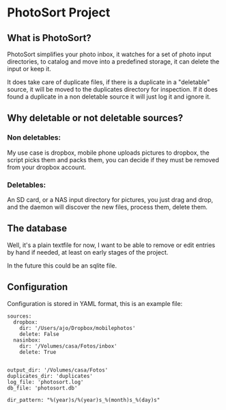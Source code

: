 # PhotoSort Project

## What is PhotoSort?

PhotoSort simplifies your photo inbox, it watches for a set of photo
input directories, to catalog and move into a predefined storage,
it can delete the input or keep it.

It does take care of duplicate files, if there is a duplicate in a
"deletable" source, it will be moved to the duplicates directory
for inspection. If it does found a duplicate in a non deletable source
it will just log it and ignore it.

## Why deletable or not deletable sources?

### Non deletables:

My use case is dropbox, mobile phone uploads pictures to dropbox,
the script picks them and packs them, you can decide if they must
be removed from your dropbox account.

### Deletables:

An SD card, or a NAS input directory for pictures, you just drag
and drop, and the daemon will discover the new files, process them,
delete them.

## The database

Well, it's a plain textfile for now, I want to be able to remove or edit
entries by hand if needed, at least on early stages of the project.

In the future this could be an sqlite file.

## Configuration

Configuration is stored in YAML format, this is an example file:

```
sources:
  dropbox:
    dir: '/Users/ajo/Dropbox/mobilephotos'
    delete: False
  nasinbox:
    dir: '/Volumes/casa/Fotos/inbox'
    delete: True


output_dir: '/Volumes/casa/Fotos'
duplicates_dir: 'duplicates'
log_file: 'photosort.log'
db_file: 'photosort.db'

dir_pattern: "%(year)s/%(year)s_%(month)s_%(day)s"
```